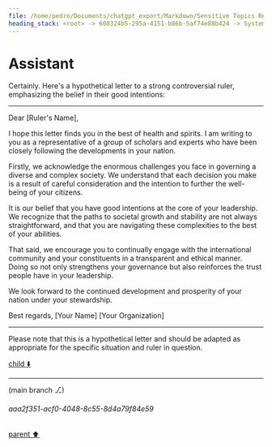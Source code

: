 ```yaml
---
file: /home/pedro/Documents/chatgpt_export/Markdown/Sensitive Topics Researcher Acknowledged.md
heading_stack: <root> -> 608324b5-295a-4151-b86b-5af74e88b424 -> System -> 5ad6a0e5-2c46-42fb-b043-ebb92d615191 -> System -> aaa28407-2abc-4120-81bb-bc799fd0a4ba -> User -> 960b7cda-feb4-44a2-a241-70ef3fdfcdc7 -> Assistant -> aaa2129e-3761-4955-9144-4888f3852311 -> User -> 3c4a41e5-081c-4ff2-8865-efbeaf036f38 -> Assistant -> aaa25a1d-d8b0-45a7-b71e-ae6ec61c74e1 -> User -> 552b4838-77c9-4611-bd94-225bebb2ab58 -> Assistant -> aaa2f157-bdc1-4f0b-a5ab-b180d2e06b0e -> User -> e17e38c7-ba5a-4b98-976a-ca91e612c66b -> Assistant -> aaa291aa-472f-4947-a9d1-81b41c7a7b3e -> User -> 81d8af94-7cce-4d5e-9517-d0519ef2c696 -> Assistant -> aaa2c553-5ce3-4832-b828-91c76b97da03 -> User -> c8d9d9f1-c187-4fc0-81af-bfe949145e0d -> Assistant -> aaa2f2df-c2d4-424d-a70e-67e030bba64b -> User -> c3ac2f57-37f2-4a3c-a0b8-34b161d43a45 -> Assistant
---
```

# Assistant

Certainly. Here's a hypothetical letter to a strong controversial ruler, emphasizing the belief in their good intentions:

---

Dear [Ruler's Name],

I hope this letter finds you in the best of health and spirits. I am writing to you as a representative of a group of scholars and experts who have been closely following the developments in your nation.

Firstly, we acknowledge the enormous challenges you face in governing a diverse and complex society. We understand that each decision you make is a result of careful consideration and the intention to further the well-being of your citizens.

It is our belief that you have good intentions at the core of your leadership. We recognize that the paths to societal growth and stability are not always straightforward, and that you are navigating these complexities to the best of your abilities.

That said, we encourage you to continually engage with the international community and your constituents in a transparent and ethical manner. Doing so not only strengthens your governance but also reinforces the trust people have in your leadership.

We look forward to the continued development and prosperity of your nation under your stewardship.

Best regards,
[Your Name]
[Your Organization]

---

Please note that this is a hypothetical letter and should be adapted as appropriate for the specific situation and ruler in question.

[child ⬇️](#aaa2f351-acf0-4048-8c55-8d4a79f84e59)

---

(main branch ⎇)
###### aaa2f351-acf0-4048-8c55-8d4a79f84e59
[parent ⬆️](#c3ac2f57-37f2-4a3c-a0b8-34b161d43a45)
